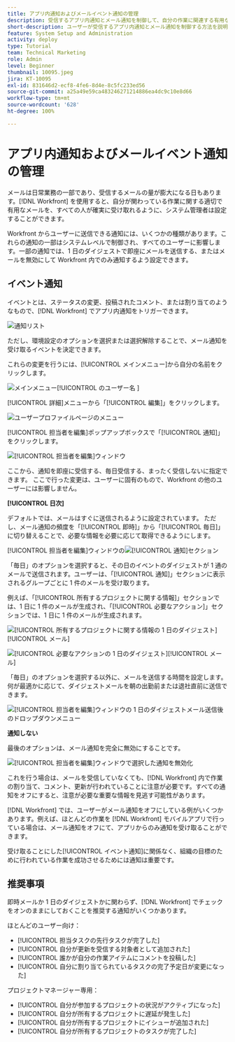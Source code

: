 ```yaml
---
title: アプリ内通知およびメールイベント通知の管理
description: 受信するアプリ内通知とメール通知を制御して、自分の作業に関連する有用なメールを受信できるようにする方法を説明します。
short-description: ユーザーが受信するアプリ内通知とメール通知を制御する方法を説明します。
feature: System Setup and Administration
activity: deploy
type: Tutorial
team: Technical Marketing
role: Admin
level: Beginner
thumbnail: 10095.jpeg
jira: KT-10095
exl-id: 831646d2-ecf8-4fe6-8d4e-8c5fc233ed56
source-git-commit: a25a49e59ca483246271214886ea4dc9c10e8d66
workflow-type: tm+mt
source-wordcount: '628'
ht-degree: 100%

---
```


# アプリ内通知およびメールイベント通知の管理

メールは日常業務の一部であり、受信するメールの量が膨大になる日もあります。[!DNL Workfront] を使用すると、自分が関わっている作業に関する適切で有用なメールを、すべての人が確実に受け取れるように、システム管理者は設定することができます。

Workfront からユーザーに送信できる通知には、いくつかの種類があります。これらの通知の一部はシステムレベルで制御され、すべてのユーザーに影響します。一部の通知では、1 日のダイジェストで即座にメールを送信する、またはメールを無効にして Workfront 内でのみ通知するよう設定できます。

## イベント通知

イベントとは、ステータスの変更、投稿されたコメント、または割り当てのようなもので、[!DNL Workfront] でアプリ内通知をトリガーできます。

![通知リスト](assets/admin-fund-user-notifications-01.png)

ただし、環境設定のオプションを選択または選択解除することで、メール通知を受け取るイベントを決定できます。

これらの変更を行うには、[!UICONTROL メインメニュー]から自分の名前をクリックします。

![メインメニュー[!UICONTROL のユーザー名 ]](assets/admin-fund-user-notifications-02.png)

[!UICONTROL 詳細]メニューから「[!UICONTROL 編集]」をクリックします。

![ユーザープロファイルページのメニュー](assets/admin-fund-user-notifications-03.png)

[!UICONTROL 担当者を編集]ポップアップボックスで「[!UICONTROL 通知]」をクリックします。

![[!UICONTROL 担当者を編集]ウィンドウ](assets/admin-fund-user-notifications-04.png)

ここから、通知を即座に受信する、毎日受信する、まったく受信しないに指定できます。 ここで行った変更は、ユーザーに固有のもので、Workfront の他のユーザーには影響しません。

**[!UICONTROL 日次]**

デフォルトでは、メールはすぐに送信されるように設定されています。 ただし、メール通知の頻度を「[!UICONTROL 即時]」から「[!UICONTROL 毎日]」に切り替えることで、必要な情報を必要に応じて取得できるようにします。

[!UICONTROL 担当者を編集]ウィンドウの![[!UICONTROL 通知]セクション](assets/admin-fund-user-notifications-05.png)

「毎日」のオプションを選択すると、その日のイベントのダイジェストが 1 通のメールで送信されます。ユーザーは、「[!UICONTROL 通知]」セクションに表示されるグループごとに 1 件のメールを受け取ります。

例えば、「[!UICONTROL 所有するプロジェクトに関する情報]」セクションでは、1 日に 1 件のメールが生成され、「[!UICONTROL 必要なアクション]」セクションでは、1 日に 1 件のメールが生成されます。

![[!UICONTROL 所有するプロジェクトに関する情報の 1 日のダイジェスト][!UICONTROL メール]](assets/admin-fund-user-notifications-06.png)

![[!UICONTROL 必要なアクションの 1 日のダイジェスト][!UICONTROL メール]](assets/admin-fund-user-notifications-07.png) 

「毎日」のオプションを選択する以外に、メールを送信する時間を設定します。 何が最適かに応じて、ダイジェストメールを朝の出勤前または退社直前に送信できます。

![[!UICONTROL 担当者を編集]ウィンドウの 1 日のダイジェストメール送信後のドロップダウンメニュー](assets/admin-fund-user-notifications-08.png)

**通知しない**

最後のオプションは、メール通知を完全に無効にすることです。

![[!UICONTROL 担当者を編集]ウィンドウで選択した通知を無効化](assets/admin-fund-user-notifications-09.png)

これを行う場合は、メールを受信していなくても、[!DNL Workfront] 内で作業の割り当て、コメント、更新が行われていることに注意が必要です。すべての通知をオフにすると、注意が必要な重要な情報を見逃す可能性があります。

[!DNL Workfront] では、ユーザーがメール通知をオフにしている例がいくつかあります。例えば、ほとんどの作業を [!DNL Workfront] モバイルアプリで行っている場合は、メール通知をオフにて、アプリからのみ通知を受け取ることができます。

受け取ることにした[!UICONTROL イベント通知]に関係なく、組織の目標のために行われている作業を成功させるためには通知は重要です。


## 推奨事項

即時メールか 1 日のダイジェストかに関わらず、[!DNL Workfront] でチェックをオンのままにしておくことを推奨する通知がいくつかあります。

ほとんどのユーザー向け：

* [!UICONTROL 担当タスクの先行タスクが完了した]
* [!UICONTROL 自分が更新を受信する対象者として追加された]
* [!UICONTROL 誰かが自分の作業アイテムにコメントを投稿した]
* [!UICONTROL 自分に割り当てられているタスクの完了予定日が変更になった]


プロジェクトマネージャー専用：

* [!UICONTROL 自分が参加するプロジェクトの状況がアクティブになった]
* [!UICONTROL 自分が所有するプロジェクトに遅延が発生した]
* [!UICONTROL 自分が所有するプロジェクトにイシューが追加された]
* [!UICONTROL 自分が所有するプロジェクトのタスクが完了した]


<!---
learn more URLs
Email notifications
guide: manage your notifications
--->
